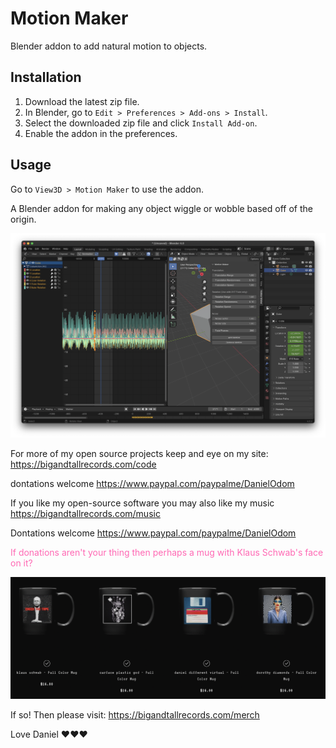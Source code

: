 # Motion Maker

Blender addon to add natural motion to objects.

## Installation

1. Download the latest zip file.
2. In Blender, go to `Edit > Preferences > Add-ons > Install`.
3. Select the downloaded zip file and click `Install Add-on`.
4. Enable the addon in the preferences.

## Usage

Go to `View3D > Motion Maker` to use the addon.

A Blender addon for making any object wiggle or wobble based off of the origin.

 ![Alt text](images/motion1.png)

For more of my open source projects keep and eye on my site: 
https://bigandtallrecords.com/code

dontations welcome
 https://www.paypal.com/paypalme/DanielOdom

 If you like my open-source software you may also like my music
 https://bigandtallrecords.com/music

 Dontations welcome
 https://www.paypal.com/paypalme/DanielOdom

<span style="color: #ff69b4;">If donations aren't your thing then perhaps a mug with Klaus Schwab's face on it?</span>

 ![Alt text](images/merch-1.png)

If so! Then please visit: https://bigandtallrecords.com/merch

Love
Daniel 
❤️❤️❤️

